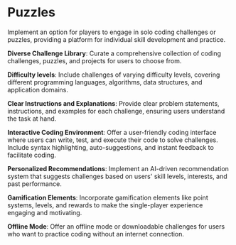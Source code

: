 # Puzzles

Implement an option for players to engage in solo coding challenges or puzzles, providing a platform for individual skill development and practice.

**Diverse Challenge Library**: Curate a comprehensive collection of coding challenges, puzzles, and projects for users to choose from.

**Difficulty levels**: Include challenges of varying difficulty levels, covering different programming languages, algorithms, data structures, and application domains.

**Clear Instructions and Explanations**: Provide clear problem statements, instructions, and examples for each challenge, ensuring users understand the task at hand.

**Interactive Coding Environment**: Offer a user-friendly coding interface where users can write, test, and execute their code to solve challenges. Include syntax highlighting, auto-suggestions, and instant feedback to facilitate coding.

**Personalized Recommendations**: Implement an AI-driven recommendation system that suggests challenges based on users' skill levels, interests, and past performance.

**Gamification Elements**: Incorporate gamification elements like point systems, levels, and rewards to make the single-player experience engaging and motivating.

**Offline Mode**: Offer an offline mode or downloadable challenges for users who want to practice coding without an internet connection.